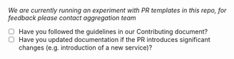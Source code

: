 _We are currently running an experiment with PR templates in this repo, for feedback please contact aggregation team_

* [ ] Have you followed the guidelines in our Contributing document?
* [ ] Have you updated documentation if the PR introduces significant changes (e.g. introduction of a new service)?
